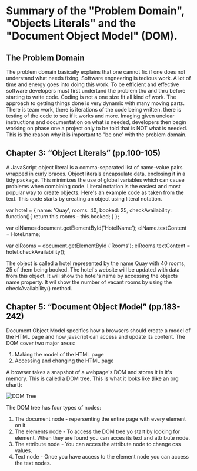 # Summary of the "Problem Domain", "Objects Literals" and the "Document Object Model" (DOM).

## The Problem Domain

The problem domain basically explains that one cannot fix if one does not understand what needs fixing. Software engneering is tedious work. A lot of time and energy goes into doing this work. To be efficient and effective software developers must first undertand the problem thu and thru before starting to write code. Coding is not a one size fit all kind of work. The approach to getting things done is very dynamic with many moving parts. There is team work, there is iterations of the code being written. there is testing of the code to see if it works and more. Imaging given unclear instructions and documentation on what is needed, developers then begin working on phase one a project only to be told that is NOT what is needed. This is the reason why it is important to "be one' with the problem domain. 

## Chapter 3: “Object Literals” (pp.100-105)

A JavaScript object literal is a comma-separated list of name-value pairs wrapped in curly braces. Object literals encapsulate data, enclosing it in a tidy package. This minimizes the use of global variables which can cause problems when combining code. Literal notation is the easiest and most popular way to create objects. Here's an example code as taken from the text. This code starts by creating  an object using literal notation.

var hotel = {
  name: 'Quay',
  rooms: 40,
  booked: 25,
  checkAvailability: function(){
    return this.rooms - this.booked;
  }
};

var elName=document.getElementById('HotelName');
elName.textContent = Hotel.name;

var elRooms = document.getElementById ('Rooms');
elRooms.textContent = hotel.checkAvailability();

The object is called a hotel represented by the name Quay with 40 rooms, 25 of them being booked. The hotel's website will be updated with data from this object. It will show the hotel's name by accessing the objects name property. It wil show the number of vacant rooms by using the checkAvailability() method.

## Chapter 5: “Document Object Model” (pp.183-242)

Document Object Model specifies how a browsers should create a model of the HTML page and how javscript can access and update its content. The DOM cover two major areas:

1. Making the model of the HTML page
1. Accessing and changing the HTML page

A browser takes a snapshot of a webpage's DOM and stores it in it's memory. This is called a DOM tree. This is what it looks like (like an org chart):

![DOM Tree](https://lh3.googleusercontent.com/proxy/astAT-K_1Hmgcxdm53xPiwSuaB-5UYLrQ8H9qCjBEkpxBweEHz4vk9a7SW0RIriUchDjva4kyF11DiIZqKOeMDt5z-O35oo_N1weUyC62jJv0_9WRrZC4K04PW1culYHNjgyOHK3uQ)

The DOM tree has four types of nodes:

1. The document node - repersenting the entire page with every element on it.
1. The elements node - To access the DOM tree yo start by looking for element. When they are found you can acces its text and attribute node.
1. The attribute node - You can acces the attribute node to change css values.
1. Text node - Once you have access to the element node you can access the text nodes.
